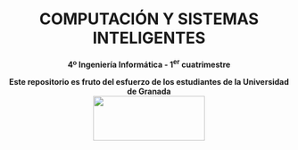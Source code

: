 <center><h1>COMPUTACIÓN Y SISTEMAS INTELIGENTES</h1></center>
<center><b>4º Ingeniería Informática - 1<sup>er</sup> cuatrimestre</b></center>



<p align="center">
   <b>Este repositorio es fruto del esfuerzo de los estudiantes de la Universidad de Granada</b></br>
   <a href="http://deiit.ugr.es/"><img width="200" height="80" src="https://imgur.com/1lXPd4l.png"></a>
</p>
